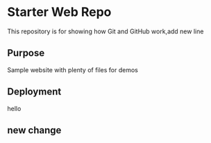 # Starter Web Repo

This repository is for showing how Git and GitHub work,add new line

## Purpose

Sample website with plenty of files for demos

## Deployment
hello 
## new change 

